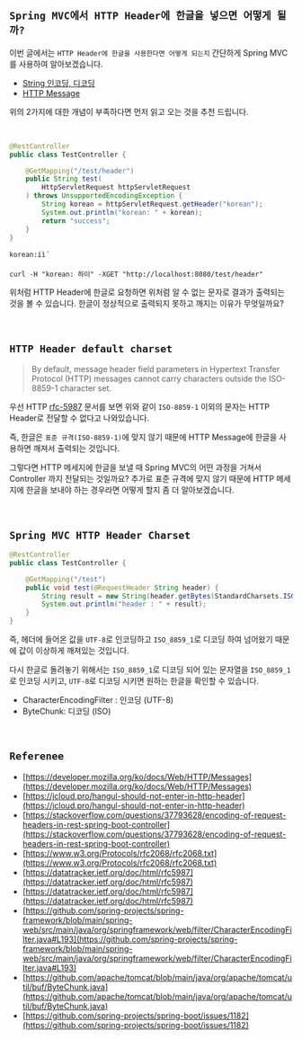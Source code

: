 ## `Spring MVC에서 HTTP Header에 한글을 넣으면 어떻게 될까?`

이번 글에서는 `HTTP Header에 한글을 사용한다면 어떻게 되는지` 간단하게 Spring MVC를 사용하여 알아보겠습니다.

- [String 인코딩, 디코딩]()
- [HTTP Message](https://developer.mozilla.org/ko/docs/Web/HTTP/Messages)

위의 2가지에 대한 개념이 부족하다면 먼저 읽고 오는 것을 추천 드립니다. 

<br>

```java
@RestController
public class TestController {

    @GetMapping("/test/header")
    public String test(
        HttpServletRequest httpServletRequest
    ) throws UnsupportedEncodingException {
        String korean = httpServletRequest.getHeader("korean");
        System.out.println("korean: " + korean);
        return "success";
    }
}
```
```
korean:íì´
```

```
curl -H "korean: 하이" -XGET "http://localhost:8080/test/header"
```

위처럼 HTTP Header에 한글로 요청하면 위처럼 알 수 없는 문자로 결과가 출력되는 것을 볼 수 있습니다. 한글이 정상적으로 출력되지 못하고 깨지는 이유가 무엇일까요? 

<br>

## `HTTP Header default charset`

> By default, message header field parameters in Hypertext Transfer Protocol (HTTP) messages cannot carry characters outside the ISO-8859-1 character set.

우선 HTTP [rfc-5987](https://datatracker.ietf.org/doc/html/rfc5987) 문서를 보면 위와 같이 `ISO-8859-1` 이외의 문자는 HTTP Header로 전달할 수 없다고 나와있습니다.

즉, 한글은 `표준 규격(ISO-8859-1)`에 맞지 않기 때문에 HTTP Message에 한글을 사용하면 깨져서 출력되는 것입니다.

그렇다면 HTTP 메세지에 한글을 보낼 때 Spring MVC의 어떤 과정을 거쳐서 Controller 까지 전달되는 것일까요? 추가로 표준 규격에 맞지 않기 때문에 HTTP 메세지에 한글을 보내야 하는 경우라면 어떻게 할지 좀 더 알아보겠습니다.

<br>

## `Spring MVC HTTP Header Charset`



```java
@RestController
public class TestController {

    @GetMapping("/test")
    public void test(@RequestHeader String header) {
        String result = new String(header.getBytes(StandardCharsets.ISO_8859_1), StandardCharsets.UTF_8);
        System.out.println("header : " + result);
    }
}
```

즉, 헤더에 들어온 값을 `UTF-8`로 인코딩하고 `ISO_8859_1`로 디코딩 하여 넘어왔기 때문에 값이 이상하게 깨져있는 것입니다.

다시 한글로 돌려놓기 위해서는 `ISO_8859_1`로 디코딩 되어 있는 문자열을 `ISO_8859_1`로 인코딩 시키고, `UTF-8`로 디코딩 시키면 원하는 한글을 확인할 수 있습니다.

- CharacterEncodingFilter : 인코딩 (UTF-8)
- ByteChunk: 디코딩 (ISO)

<br>

## `Referenee`

- [https://developer.mozilla.org/ko/docs/Web/HTTP/Messages](https://developer.mozilla.org/ko/docs/Web/HTTP/Messages)
- [https://jcloud.pro/hangul-should-not-enter-in-http-header](https://jcloud.pro/hangul-should-not-enter-in-http-header)
- [https://stackoverflow.com/questions/37793628/encoding-of-request-headers-in-rest-spring-boot-controller](https://stackoverflow.com/questions/37793628/encoding-of-request-headers-in-rest-spring-boot-controller)
- [https://www.w3.org/Protocols/rfc2068/rfc2068.txt](https://www.w3.org/Protocols/rfc2068/rfc2068.txt)
- [https://datatracker.ietf.org/doc/html/rfc5987](https://datatracker.ietf.org/doc/html/rfc5987)
- [https://datatracker.ietf.org/doc/html/rfc5987](https://datatracker.ietf.org/doc/html/rfc5987)
- [https://github.com/spring-projects/spring-framework/blob/main/spring-web/src/main/java/org/springframework/web/filter/CharacterEncodingFilter.java#L193](https://github.com/spring-projects/spring-framework/blob/main/spring-web/src/main/java/org/springframework/web/filter/CharacterEncodingFilter.java#L193)
- [https://github.com/apache/tomcat/blob/main/java/org/apache/tomcat/util/buf/ByteChunk.java](https://github.com/apache/tomcat/blob/main/java/org/apache/tomcat/util/buf/ByteChunk.java)
- [https://github.com/spring-projects/spring-boot/issues/1182](https://github.com/spring-projects/spring-boot/issues/1182)